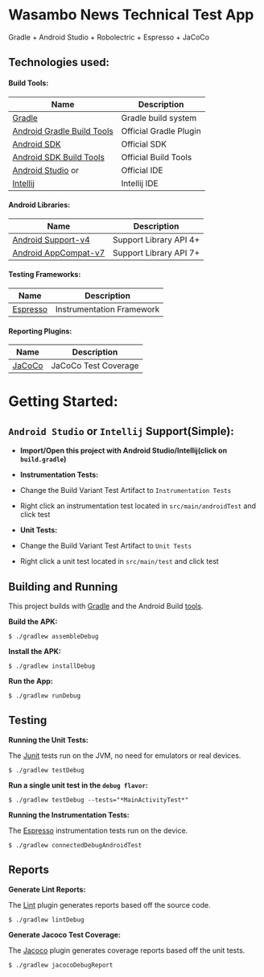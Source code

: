 # Wasambo News Technical Test App

Gradle + Android Studio + Robolectric + Espresso + JaCoCo

## Technologies used:
#### Build Tools:
|Name|Description|
|---|---|
| [Gradle](http://gradle.org/docs/current/release-notes) | Gradle build system |
| [Android Gradle Build Tools](http://tools.android.com/tech-docs/new-build-system) | Official Gradle Plugin |
| [Android SDK](http://developer.android.com/tools/revisions/platforms.html#5.1) | Official SDK |
| [Android SDK Build Tools](http://developer.android.com/tools/revisions/build-tools.html) | Official Build Tools |
| [Android Studio](http://tools.android.com/recent) or | Official IDE |
| [Intellij](https://www.jetbrains.com/idea/download/) | Intellij IDE |

#### Android Libraries:
|Name|Description|
|---|---|
| [Android Support-v4 ](http://developer.android.com/tools/support-library/features.html#v4) | Support Library API 4+|
| [Android AppCompat-v7](http://developer.android.com/tools/support-library/features.html#v7-appcompat) | Support Library API 7+|

#### Testing Frameworks:
|Name|Description|
|---|---|
| [Espresso](https://google.github.io/android-testing-support-library/) | Instrumentation Framework |

#### Reporting Plugins:
|Name|Description|
|---|---|
| [JaCoCo](http://www.eclemma.org/jacoco/) | JaCoCo Test Coverage |

# Getting Started:

## `Android Studio` or `Intellij` Support(Simple):
 - **Import/Open this project with Android Studio/Intellij(click on `build.gradle`)**

 - **Instrumentation Tests:**
  - Change the Build Variant Test Artifact to `Instrumentation Tests`
  - Right click an instrumentation test located in `src/main/androidTest` and click test

 - **Unit Tests:**
  - Change the Build Variant Test Artifact to `Unit Tests`
  - Right click a unit test located in `src/main/test` and click test

## Building and Running


This project builds with [Gradle](www.gradle.org) and the Android Build [tools](http://tools.android.com/tech-docs/new-build-system).


**Build the APK:**

    $ ./gradlew assembleDebug

**Install the APK:**

    $ ./gradlew installDebug

**Run the App:**

    $ ./gradlew runDebug

## Testing


**Running the Unit Tests:**


The [Junit](http://junit.org/junit4/) tests run on the JVM, no need for emulators or real devices.


    $ ./gradlew testDebug
    
**Run a single unit test in the `debug flavor`:**

    $ ./gradlew testDebug --tests="*MainActivityTest*"

    
**Running the Instrumentation Tests:**


The [Espresso](https://developer.android.com/training/testing/ui-testing/espresso-testing.html) instrumentation tests run on the device.

    $ ./gradlew connectedDebugAndroidTest
    

## Reports


**Generate Lint Reports:**


The [Lint](http://developer.android.com/tools/help/lint.html) plugin generates reports based off the source code.


    $ ./gradlew lintDebug


**Generate Jacoco Test Coverage:**


The [Jacoco](http://www.eclemma.org/jacoco/) plugin generates coverage reports based off the unit tests.


    $ ./gradlew jacocoDebugReport